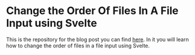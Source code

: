 # Change the Order Of Files In A File Input using Svelte
This is the repository for the blog post you can find [here](https://www.programonaut.com/how-to-change-the-order-of-files-in-a-file-input-using-svelte/). In it you will learn how to change the order of files in a file input using Svelte.